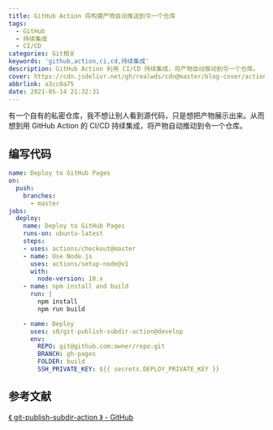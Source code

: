 ```yaml
---
title: GitHub Action 将构建产物自动推送到令一个仓库
tags:
  - GitHub
  - 持续集成
  - CI/CD
categories: Git相关
keywords: 'github,action,ci,cd,持续集成'
description: GitHub Action 利用 CI/CD 持续集成，将产物自动推动到令一个仓库。
cover: https://cdn.jsdelivr.net/gh/realwds/cdn@master/blog-cover/action.5vhqtmv3tk00.png
abbrlink: a3cc0a75
date: 2021-05-14 21:32:31
---
```


有一个自有的私密仓库，我不想让别人看到源代码，只是想把产物展示出来。从而想到用 GitHub Action 的 CI/CD 持续集成，将产物自动推动到令一个仓库。

## 编写代码

``` yml
name: Deploy to GitHub Pages
on:
  push: 
    branches: 
      - master
jobs:
  deploy:
    name: Deploy to GitHub Pages
    runs-on: ubuntu-latest    
    steps:
    - uses: actions/checkout@master
    - name: Use Node.js
      uses: actions/setup-node@v1
      with:
        node-version: 10.x
    - name: npm install and build
      run: |
        npm install
        npm run build

    - name: Deploy
      uses: s0/git-publish-subdir-action@develop
      env:
        REPO: git@github.com:owner/repo.git
        BRANCH: gh-pages
        FOLDER: build
        SSH_PRIVATE_KEY: ${{ secrets.DEPLOY_PRIVATE_KEY }}
```

## 参考文献

[《 git-publish-subdir-action 》 - GitHub](https://github.com/s0/git-publish-subdir-action)
